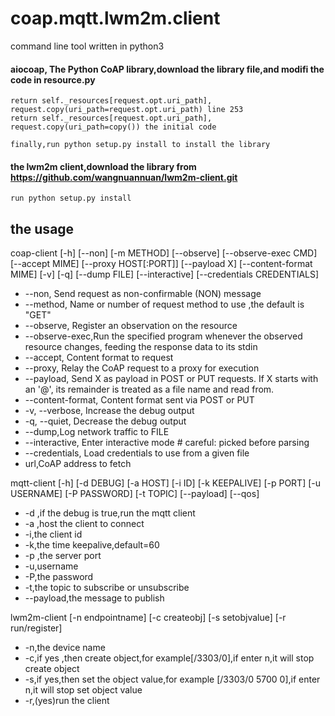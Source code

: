 
# coap.mqtt.lwm2m.client
command line tool written in python3

#### aiocoap, The Python CoAP library,download the library file,and modifi the code in resource.py
   
    return self._resources[request.opt.uri_path], request.copy(uri_path=request.opt.uri_path) line 253
    return self._resources[request.opt.uri_path], request.copy(uri_path=copy()) the initial code
    
    finally,run python setup.py install to install the library
    
#### the lwm2m client,download the library from https://github.com/wangnuannuan/lwm2m-client.git
    run python setup.py install

## the usage
coap-client [-h] [--non] [-m METHOD] [--observe] [--observe-exec CMD]
                   [--accept MIME] [--proxy HOST[:PORT]] [--payload X]
                   [--content-format MIME] [-v] [-q] [--dump FILE]
                   [--interactive] [--credentials CREDENTIALS]

- --non, Send request as non-confirmable (NON) message
- --method, Name or number of request method to use ,the default is "GET"
- --observe, Register an observation on the resource
- --observe-exec,Run the specified program whenever the observed resource changes, feeding the response data to its stdin
- --accept, Content format to request
- --proxy, Relay the CoAP request to a proxy for execution
- --payload, Send X as payload in POST or PUT requests. If X starts with an '@', its remainder is treated as a file name and read from.
- --content-format, Content format sent via POST or PUT
- -v, --verbose, Increase the debug output
- -q, --quiet, Decrease the debug output
- --dump,Log network traffic to FILE
- --interactive, Enter interactive mode # careful: picked before parsing
- --credentials, Load credentials to use from a given file
- url,CoAP address to fetch
    
    
mqtt-client [-h] [-d DEBUG] [-a HOST] [-i ID] [-k KEEPALIVE] [-p PORT]
                   [-u USERNAME] [-P PASSWORD] [-t TOPIC] [--payload] [--qos]
- -d ,if the debug is true,run the mqtt client
- -a ,host the client to connect 
- -i,the client id
- -k,the time keepalive,default=60
- -p ,the server port
- -u,username
- -P,the password
- -t,the topic to subscribe or unsubscribe
- --payload,the message to publish


lwm2m-client [-n endpointname] [-c createobj] [-s setobjvalue] [-r run/register]

- -n,the device name
- -c,if yes ,then create object,for example[/3303/0],if enter n,it will stop create object
- -s,if yes,then set the object value,for example [/3303/0 5700 0],if enter n,it will stop set object value
- -r,(yes)run the client

